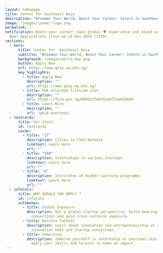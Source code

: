 ```yaml
---
layout: homepage
title: Center for Southeast Asia
description: "Broaden Your World, Boost Your Career: Intern in Southeast Asia!"
image: /images/isomer-logo.svg
permalink: /
notification: Boost your career! Gain global 🌍 experience and stand out. Apply
  Now! Applications close on 14 Nov 2024 (2359).
sections:
  - hero:
      title: Center for  Southeast Asia
      subtitle: "Broaden Your World, Boost Your Career: Intern in Southeast Asia!"
      background: /images/world map.png
      button: Apply Now
      url: https://www.geip.np.edu.sg/
      key_highlights:
        - title: Apply Now
          description: ""
          url: https://www.geip.np.edu.sg/
        - title: SEA Unlocked fireside chat
          description: ""
          url: https://form.gov.sg/660532f84352a6f21eb26698
        - title: Learn More
          description: ""
          url: /geip-overseas/
  - textcards:
      title: Our Stats
      id: textcards
      cards:
        - title: "17"
          description: Cities in CSEA Network
          linktext: Learn more
          url: ""
        - title: "550"
          description: Internships in various startups​
          linktext: Learn more
          url: ""
        - title: "6"
          description: Institutes of Higher Learning programme​
          linktext: Learn more
          url: ""
  - infocols:
      title: WHY SHOULD YOU APPLY ?
      id: infocols
      infoboxes:
        - title: Global Exposure
          description: Get a global startup perspective, build meaningful networks and
            connections and gain cross-cultural exposure.
        - title: Nurture Talents
          description: Learn about innovation and entrepreneurship at the world’s leading
            innovation hubs and startup ecosystems.
        - title: Immersive
          description: Immerse yourself in internship at overseas startup companies and
            apply your skills and talents to make an impact.
---
```

